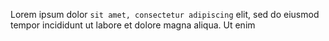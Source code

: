 Lorem ipsum dolor `sit amet, consectetur adipiscing` elit, sed do eiusmod tempor incididunt ut labore et dolore magna aliqua. Ut enim
